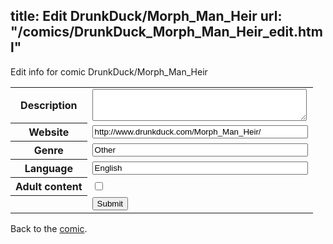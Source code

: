title: Edit DrunkDuck/Morph_Man_Heir
url: "/comics/DrunkDuck_Morph_Man_Heir_edit.html"
---
Edit info for comic DrunkDuck/Morph_Man_Heir

<form name="comic" action="http://gaepostmail.appspot.com/comic/" method="post">
<table class="comicinfo">
<tr>
<th>Description</th><td><textarea name="description" cols="40" rows="3"></textarea></td>
</tr>
<tr>
<th>Website</th><td><input type="text" name="url" value="http://www.drunkduck.com/Morph_Man_Heir/" size="40"/></td>
</tr>
<tr>
<th>Genre</th><td><input type="text" name="genre" value="Other" size="40"/></td>
</tr>
<tr>
<th>Language</th><td><input type="text" name="language" value="English" size="40"/></td>
</tr>
<tr>
<th>Adult content</th><td><input type="checkbox" name="adult" value="adult" /></td>
</tr>
<tr>
<th></th><td>
<input type="hidden" name="comic" value="DrunkDuck_Morph_Man_Heir" />
<input type="submit" name="submit" value="Submit" />
</td>
</tr>
</table>
</form>

Back to the [comic](DrunkDuck_Morph_Man_Heir.html).
